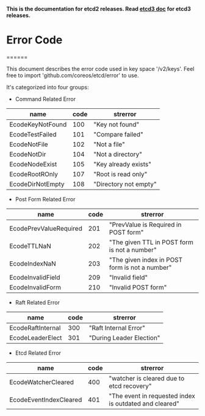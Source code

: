 **This is the documentation for etcd2 releases. Read [etcd3 doc][v3-docs] for etcd3 releases.**

[v3-docs]: ../docs.md#documentation


# Error Code
======

This document describes the error code used in key space '/v2/keys'. Feel free to import 'github.com/coreos/etcd/error' to use.

It's categorized into four groups:

- Command Related Error

| name                 | code | strerror              |
|----------------------|------|-----------------------|
| EcodeKeyNotFound     | 100  | "Key not found"       |
| EcodeTestFailed      | 101  | "Compare failed"      |
| EcodeNotFile         | 102  | "Not a file"          |
| EcodeNotDir          | 104  | "Not a directory"     |
| EcodeNodeExist       | 105  | "Key already exists"  |
| EcodeRootROnly       | 107  | "Root is read only"   |
| EcodeDirNotEmpty     | 108  | "Directory not empty" |

- Post Form Related Error

| name                     | code | strerror |
|--------------------------|------|------------------------------------------------|
| EcodePrevValueRequired   | 201  | "PrevValue is Required in POST form"           |
| EcodeTTLNaN              | 202  | "The given TTL in POST form is not a number"   |
| EcodeIndexNaN            | 203  | "The given index in POST form is not a number" |
| EcodeInvalidField        | 209  | "Invalid field"                                |
| EcodeInvalidForm         | 210  | "Invalid POST form"                            |

- Raft Related Error

| name              | code | strerror                 |
|-------------------|------|--------------------------|
| EcodeRaftInternal | 300  | "Raft Internal Error"    |
| EcodeLeaderElect  | 301  | "During Leader Election" |

- Etcd Related Error

| name                    | code | strerror                                               |
|-------------------------|------|--------------------------------------------------------|
| EcodeWatcherCleared     | 400  | "watcher is cleared due to etcd recovery"              |
| EcodeEventIndexCleared  | 401  | "The event in requested index is outdated and cleared" |
